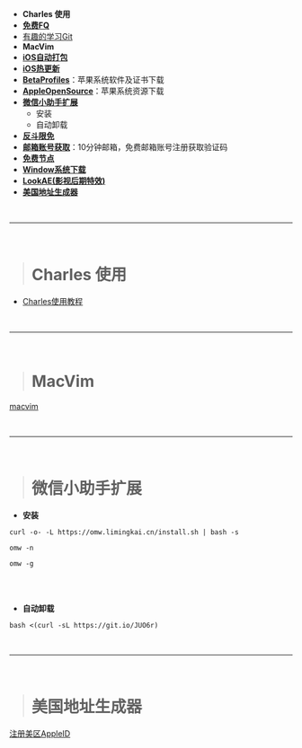 

- **Charles 使用**
- [**免费FQ**](https://github.com/Alvin9999/new-pac/wiki/ss免费账号)
- [有趣的学习Git](https://learngitbranching.js.org/)
- **MacVim**
- [**iOS自动打包**](https://rynxiao.com/技术/2020/05/03/ios-deployment.html)
- [**iOS热更新**](https://www.jianshu.com/p/0489c654657d)
- [**BetaProfiles**](https://betaprofiles.com)：苹果系统软件及证书下载
- [**AppleOpenSource**](https://opensource.apple.com)：苹果系统资源下载
- [**微信小助手扩展**](https://github.com/harleyGit/WeChatExtension-ForMac)
	- 安装
	- 自动卸载 
- [**反斗限免**](http://free.apprcn.com)
- [**邮箱账号获取**](https://10minutemail.net)：10分钟邮箱，免费邮箱账号注册获取验证码
- [**免费节点**](https://lncn.org)
- [**Window系统下载**](https://msdn.itellyou.cn)
- [**LookAE(影视后期特效)**](https://www.lookae.com)
- [**美国地址生成器**](https://www.meiguodizhi.com/usa-address/hot-city-New-York)



<br/>

***
<br/>

># Charles 使用

*	[Charles使用教程](https://www.jianshu.com/p/633ac6221028)




<br/>

***
<br/>


># MacVim
[macvim](https://www.jianshu.com/p/923aec861af3)





<br/>

***
<br/>


># 微信小助手扩展

- **安装**

```
curl -o- -L https://omw.limingkai.cn/install.sh | bash -s

omw -n

omw -g
```


<br/>
<br/>

- **自动卸载**

`bash <(curl -sL https://git.io/JUO6r)`



<br/>

***
<br/>

># 美国地址生成器

[注册美区AppleID](https://www.ifanr.com/app/1367245)




